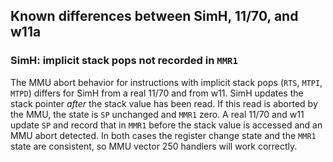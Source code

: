 ## Known differences between SimH, 11/70, and w11a

### SimH: implicit stack pops not recorded in `MMR1`

The MMU abort behavior for instructions with implicit stack pops
(`RTS`, `MTPI`, `MTPD`) differs for SimH from a real 11/70 and from w11.
SimH updates the stack pointer _after_ the stack value has been
read. If this read is aborted by the MMU, the state is `SP` unchanged
and `MMR1` zero. A real 11/70 and w11 update `SP` and record that in
`MMR1` before the stack value is accessed and an MMU abort detected.
In both cases the register change state and the `MMR1` state
are consistent, so MMU vector 250 handlers will work correctly.
